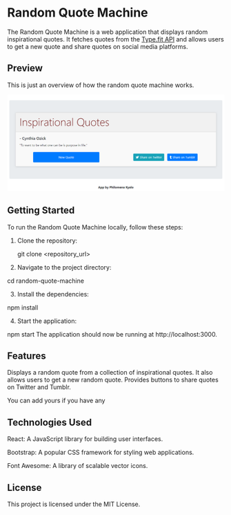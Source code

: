 # Random Quote Machine

The Random Quote Machine is a web application that displays random inspirational quotes. It fetches quotes from the [Type.fit API](https://type.fit/api/quotes) and allows users to get a new quote and share quotes on social media platforms.

## Preview

This is just an overview of how the random quote machine works.

![Preview](Quotes.png)

## Getting Started

To run the Random Quote Machine locally, follow these steps:

1. Clone the repository:

   git clone <repository_url>
   
2. Navigate to the project directory:

cd random-quote-machine

3. Install the dependencies:

npm install

4. Start the application:

npm start
The application should now be running at http://localhost:3000.

## Features

Displays a random quote from a collection of inspirational quotes.
It also allows users to get a new random quote.
Provides buttons to share quotes on Twitter and Tumblr.

You can add yours if you have any

## Technologies Used

React: A JavaScript library for building user interfaces.

Bootstrap: A popular CSS framework for styling web applications.

Font Awesome: A library of scalable vector icons.

## License

This project is licensed under the MIT License.
